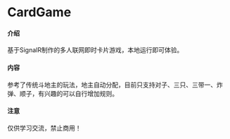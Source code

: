 # CardGame

#### 介绍
基于SignalR制作的多人联网即时卡片游戏，本地运行即可体验。

#### 内容
参考了传统斗地主的玩法，地主自动分配，目前只支持对子、三只、三带一、炸弹、顺子，有兴趣的可以自行增加规则。

#### 注意
仅供学习交流，禁止商用！
